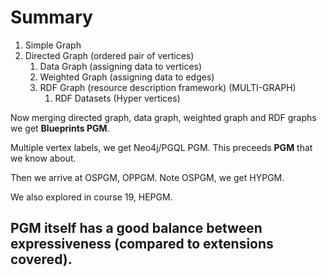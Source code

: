 # Summary

1. Simple Graph
2. Directed Graph (ordered pair of vertices)
	1. Data Graph (assigning data to vertices)
	2. Weighted Graph (assigning data to edges)
	3. RDF Graph (resource description framework) (MULTI-GRAPH)
		1. RDF Datasets (Hyper vertices)

Now merging directed graph, data graph, weighted graph and RDF graphs we get
**Blueprints PGM**.

Multiple vertex labels, we get Neo4j/PGQL PGM. This preceeds **PGM** that we know about.

Then we arrive at OSPGM, OPPGM. Note OSPGM, we get HYPGM.

We also explored in course 19, HEPGM.

## PGM itself has a good balance between expressiveness (compared to extensions covered).
